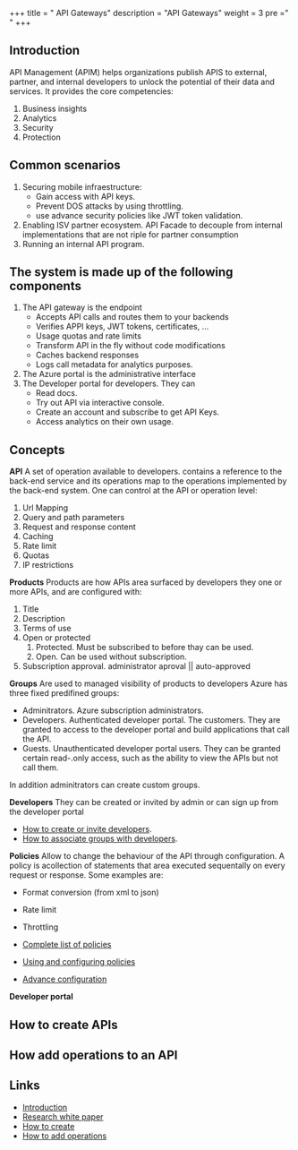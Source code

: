 +++
title = " API Gateways"
description = "API Gateways"
weight = 3
pre ="<i class='fas fa-door-open'></i> "
+++ 

## Introduction

API Management (APIM) helps organizations publish APIS to external, partner, and internal developers to unlock the potential of their data and services. It provides the core competencies:
1. Business insights
2. Analytics
3. Security
4. Protection

## Common scenarios
1. Securing mobile infraestructure:
    + Gain access with API keys.
    + Prevent DOS attacks by using throttling.
    + use advance security policies like JWT token validation.
2. Enabling ISV partner ecosystem. API Facade to decouple from internal implementations that are not riple for partner consumption
3. Running an internal API program.

## The system is made up of the following components
1. The API gateway is the endpoint
    + Accepts API calls and routes them to your backends
    + Verifies APPI keys, JWT tokens, certificates, ...
    + Usage quotas and rate limits
    + Transform API in the fly without code modifications
    + Caches backend responses
    + Logs call metadata for analytics purposes.
2. The Azure portal is the administrative interface
3. The Developer portal for developers. They can
    + Read docs.
    + Try out API via interactive console.
    + Create an account and subscribe to get API Keys.
    + Access analytics on their own usage.

## Concepts

**API**
A set of operation available to developers. contains a reference to the back-end service and its operations map to the operations implemented by the back-end system.
One can control at the API or operation level:
1. Url Mapping
2. Query and path parameters
3. Request and response content
4. Caching
5. Rate limit
6. Quotas
7. IP restrictions

**Products**
Products are how APIs area surfaced by developers they one or more APIs, and are configured with:
1. Title
2. Description
3. Terms of use
4. Open or protected
   1. Protected. Must be subscribed to before thay can be used.
   2. Open. Can be used without subscription.
5. Subscription approval. administrator aproval || auto-approved

**Groups**
Are used to managed visibility of products to developers
Azure has three fixed predifined groups:
+ Adminitrators. Azure subscription administrators.
+ Developers. Authenticated developer portal. The customers. They are granted to access to the developer portal and build applications that call the API.
+ Guests. Unauthenticated developer portal users. They can be granted certain read-.only access, such as the ability to view the APIs but not call them.

In addition adminitrators can create custom groups.


**Developers**
They can be created or invited by admin or can sign up from the developer portal

+ [How to create or invite developers](https://docs.microsoft.com/en-us/azure/api-management/api-management-howto-create-or-invite-developers).
+ [How to associate groups with developers](https://docs.microsoft.com/en-us/azure/api-management/api-management-howto-create-groups#associate-group-developer).

**Policies**
Allow to change the behaviour of the API through configuration. A policy is acollection of statements that area executed sequentally on every request or response.
Some examples are:
+ Format conversion (from xml to json)
+ Rate limit
+ Throttling

+ [Complete list of policies](https://docs.microsoft.com/en-us/azure/api-management/api-management-policy-reference)
+ [Using and configuring policies](https://docs.microsoft.com/en-us/azure/api-management/api-management-howto-policies)
+ [Advance configuration](https://docs.microsoft.com/en-us/azure/api-management/transform-api)

**Developer portal**


## How to create APIs

## How add operations to an API

## Links

+ [Introduction](https://docs.microsoft.com/en-us/azure/api-management/api-management-key-concepts)
+ [Research white paper](https://j.mp/ms-apim-whitepaper)
+ [How to create](https://docs.microsoft.com/en-us/azure/api-management/api-management-howto-create-apis)
+ [How to add operations](https://docs.microsoft.com/en-us/azure/api-management/api-management-howto-add-operations)

